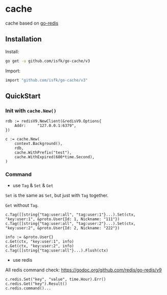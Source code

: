 # cache

cache based on [go-redis](https://github.com/go-redis/redis)

## Installation

Install:

```bash
go get -u github.com/isfk/go-cache/v3
```

Import:

```bash
import "github.com/isfk/go-cache/v3"
```

## QuickStart

### Init with `cache.New()`

```gotemplate
rdb := redisV9.NewClient(&redisV9.Options{
    Addr:     "127.0.0.1:6379",
})

c := cache.New(
    context.Background(),
    rdb,
    cache.WithPrefix("test"),
    cache.WithExpired(600*time.Second),
)
```

### Command

- use `Tag` & `Set` & `Get`

`Set` is the same as `Set`, but just with `Tag` together.

`Get` without `Tag`.

```gotemplate
c.Tag([]string{"tag:user:all", "tag:user:1"}...).Set(ctx, "key:user:1", &proto.User{Id: 1, Nickname: "111"})
c.Tag([]string{"tag:user:all", "tag:user:2"}...).Set(ctx, "key:user:2", &proto.User{Id: 2, Nickname: "222"})

info := &proto.User{}
c.Get(ctx, "key:user:1", info)
c.Get(ctx, "key:user:2", info)
c.Tag([]string{"tag:user:all"}...).Flush(ctx)
```

- use redis

All redis command check: https://godoc.org/github.com/redis/go-redis/v9

```gotemplate
c.redis.Set("key", "value", time.Hour).Err()
c.redis.Get("key").Result()
c.redis.command()...
```
